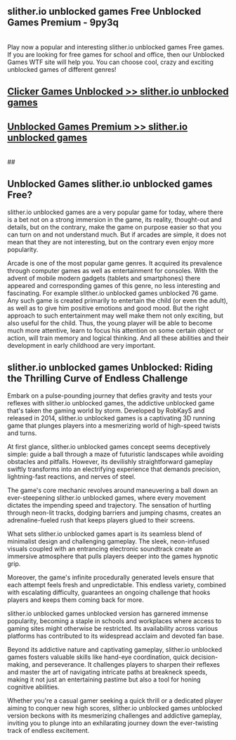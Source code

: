 ## slither.io unblocked games Free Unblocked Games Premium - 9py3q <br>
<br>
Play now a popular and interesting slither.io unblocked games Free games. If you are looking for free games for school and office, then our Unblocked Games WTF site will help you. You can choose cool, crazy and exciting unblocked games of different genres!


##  [Clicker Games Unblocked >> slither.io unblocked games](http://freeplayer.one?title=slither.io_unblocked_games&ref=05)

##  [Unblocked Games Premium >> slither.io unblocked games](http://freeplayer.one?title=slither.io_unblocked_games&ref=05)
  <br>
  ##



## Unblocked Games slither.io unblocked games Free?

slither.io unblocked games are a very popular game for today, where there is a bet not on a strong immersion in the game, its reality, thought-out and details, but on the contrary, make the game on purpose easier so that you can turn on and not understand much. But if arcades are simple, it does not mean that they are not interesting, but on the contrary even enjoy more popularity.

Arcade is one of the most popular game genres. It acquired its prevalence through computer games as well as entertainment for consoles. With the advent of mobile modern gadgets (tablets and smartphones) there appeared and corresponding games of this genre, no less interesting and fascinating. For example slither.io unblocked games unblocked 76 game. Any such game is created primarily to entertain the child (or even the adult), as well as to give him positive emotions and good mood. But the right approach to such entertainment may well make them not only exciting, but also useful for the child. Thus, the young player will be able to become much more attentive, learn to focus his attention on some certain object or action, will train memory and logical thinking. And all these abilities and their development in early childhood are very important.

##  slither.io unblocked games Unblocked: Riding the Thrilling Curve of Endless Challenge

Embark on a pulse-pounding journey that defies gravity and tests your reflexes with slither.io unblocked games, the addictive unblocked game that's taken the gaming world by storm. Developed by RobKayS and released in 2014, slither.io unblocked games is a captivating 3D running game that plunges players into a mesmerizing world of high-speed twists and turns.

At first glance, slither.io unblocked games concept seems deceptively simple: guide a ball through a maze of futuristic landscapes while avoiding obstacles and pitfalls. However, its devilishly straightforward gameplay swiftly transforms into an electrifying experience that demands precision, lightning-fast reactions, and nerves of steel.

The game's core mechanic revolves around maneuvering a ball down an ever-steepening slither.io unblocked games, where every movement dictates the impending speed and trajectory. The sensation of hurtling through neon-lit tracks, dodging barriers and jumping chasms, creates an adrenaline-fueled rush that keeps players glued to their screens.

What sets slither.io unblocked games apart is its seamless blend of minimalist design and challenging gameplay. The sleek, neon-infused visuals coupled with an entrancing electronic soundtrack create an immersive atmosphere that pulls players deeper into the games hypnotic grip.

Moreover, the game's infinite procedurally generated levels ensure that each attempt feels fresh and unpredictable. This endless variety, combined with escalating difficulty, guarantees an ongoing challenge that hooks players and keeps them coming back for more.

slither.io unblocked games unblocked version has garnered immense popularity, becoming a staple in schools and workplaces where access to gaming sites might otherwise be restricted. Its availability across various platforms has contributed to its widespread acclaim and devoted fan base.

Beyond its addictive nature and captivating gameplay, slither.io unblocked games fosters valuable skills like hand-eye coordination, quick decision-making, and perseverance. It challenges players to sharpen their reflexes and master the art of navigating intricate paths at breakneck speeds, making it not just an entertaining pastime but also a tool for honing cognitive abilities.

Whether you're a casual gamer seeking a quick thrill or a dedicated player aiming to conquer new high scores, slither.io unblocked games unblocked version beckons with its mesmerizing challenges and addictive gameplay, inviting you to plunge into an exhilarating journey down the ever-twisting track of endless excitement.